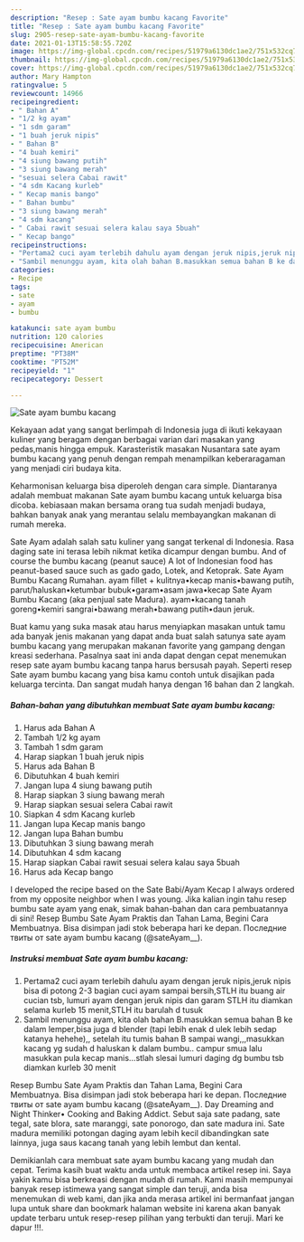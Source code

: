 ```yaml
---
description: "Resep : Sate ayam bumbu kacang Favorite"
title: "Resep : Sate ayam bumbu kacang Favorite"
slug: 2905-resep-sate-ayam-bumbu-kacang-favorite
date: 2021-01-13T15:58:55.720Z
image: https://img-global.cpcdn.com/recipes/51979a6130dc1ae2/751x532cq70/sate-ayam-bumbu-kacang-foto-resep-utama.jpg
thumbnail: https://img-global.cpcdn.com/recipes/51979a6130dc1ae2/751x532cq70/sate-ayam-bumbu-kacang-foto-resep-utama.jpg
cover: https://img-global.cpcdn.com/recipes/51979a6130dc1ae2/751x532cq70/sate-ayam-bumbu-kacang-foto-resep-utama.jpg
author: Mary Hampton
ratingvalue: 5
reviewcount: 14966
recipeingredient:
- " Bahan A"
- "1/2 kg ayam"
- "1 sdm garam"
- "1 buah jeruk nipis"
- " Bahan B"
- "4 buah kemiri"
- "4 siung bawang putih"
- "3 siung bawang merah"
- "sesuai selera Cabai rawit"
- "4 sdm Kacang kurleb"
- " Kecap manis bango"
- " Bahan bumbu"
- "3 siung bawang merah"
- "4 sdm kacang"
- " Cabai rawit sesuai selera kalau saya 5buah"
- " Kecap bango"
recipeinstructions:
- "Pertama2 cuci ayam terlebih dahulu ayam dengan jeruk nipis,jeruk nipis bisa di potong 2-3 bagian cuci ayam sampai bersih,STLH itu buang air cucian tsb, lumuri ayam dengan jeruk nipis dan garam STLH itu diamkan selama kurleb 15 menit,STLH itu barulah d tusuk"
- "Sambil menunggu ayam, kita olah bahan B.masukkan semua bahan B ke dalam lemper,bisa juga d blender (tapi lebih enak d ulek lebih sedap katanya hehehe),, setelah itu tumis bahan B sampai wangi,,,masukkan kacang yg sudah d haluskan k dalam bumbu.. campur smua lalu masukkan pula kecap manis...stlah slesai lumuri daging dg bumbu tsb diamkan kurleb 30 menit"
categories:
- Recipe
tags:
- sate
- ayam
- bumbu

katakunci: sate ayam bumbu 
nutrition: 120 calories
recipecuisine: American
preptime: "PT38M"
cooktime: "PT52M"
recipeyield: "1"
recipecategory: Dessert

---
```



![Sate ayam bumbu kacang](https://img-global.cpcdn.com/recipes/51979a6130dc1ae2/751x532cq70/sate-ayam-bumbu-kacang-foto-resep-utama.jpg)

Kekayaan adat yang sangat berlimpah di Indonesia juga di ikuti kekayaan kuliner yang beragam dengan berbagai varian dari masakan yang pedas,manis hingga empuk. Karasteristik masakan Nusantara sate ayam bumbu kacang yang penuh dengan rempah menampilkan keberaragaman yang menjadi ciri budaya kita.


Keharmonisan keluarga bisa diperoleh dengan cara simple. Diantaranya adalah membuat makanan Sate ayam bumbu kacang untuk keluarga bisa dicoba. kebiasaan makan bersama orang tua sudah menjadi budaya, bahkan banyak anak yang merantau selalu membayangkan makanan di rumah mereka.

Sate Ayam adalah salah satu kuliner yang sangat terkenal di Indonesia. Rasa daging sate ini terasa lebih nikmat ketika dicampur dengan bumbu. And of course the bumbu kacang (peanut sauce) A lot of Indonesian food has peanut-based sauce such as gado gado, Lotek, and Ketoprak. Sate Ayam Bumbu Kacang Rumahan. ayam fillet + kulitnya•kecap manis•bawang putih, parut/haluskan•ketumbar bubuk•garam•asam jawa•kecap Sate Ayam Bumbu Kacang (aka penjual sate Madura). ayam•kacang tanah goreng•kemiri sangrai•bawang merah•bawang putih•daun jeruk.

Buat kamu yang suka masak atau harus menyiapkan masakan untuk tamu ada banyak jenis makanan yang dapat anda buat salah satunya sate ayam bumbu kacang yang merupakan makanan favorite yang gampang dengan kreasi sederhana. Pasalnya saat ini anda dapat dengan cepat menemukan resep sate ayam bumbu kacang tanpa harus bersusah payah.
Seperti resep Sate ayam bumbu kacang yang bisa kamu contoh untuk disajikan pada keluarga tercinta. Dan sangat mudah hanya dengan 16 bahan dan 2 langkah.


<!--inarticleads1-->

##### Bahan-bahan yang dibutuhkan membuat Sate ayam bumbu kacang:

1. Harus ada  Bahan A
1. Tambah 1/2 kg ayam
1. Tambah 1 sdm garam
1. Harap siapkan 1 buah jeruk nipis
1. Harus ada  Bahan B
1. Dibutuhkan 4 buah kemiri
1. Jangan lupa 4 siung bawang putih
1. Harap siapkan 3 siung bawang merah
1. Harap siapkan sesuai selera Cabai rawit
1. Siapkan 4 sdm Kacang kurleb
1. Jangan lupa  Kecap manis bango
1. Jangan lupa  Bahan bumbu
1. Dibutuhkan 3 siung bawang merah
1. Dibutuhkan 4 sdm kacang
1. Harap siapkan  Cabai rawit sesuai selera kalau saya 5buah
1. Harus ada  Kecap bango


I developed the recipe based on the Sate Babi/Ayam Kecap I always ordered from my opposite neighbor when I was young. Jika kalian ingin tahu resep bumbu sate ayam yang enak, simak bahan-bahan dan cara pembuatannya di sini! Resep Bumbu Sate Ayam Praktis dan Tahan Lama, Begini Cara Membuatnya. Bisa disimpan jadi stok beberapa hari ke depan. Последние твиты от sate ayam bumbu kacang (@sateAyam__). 

<!--inarticleads2-->

##### Instruksi membuat  Sate ayam bumbu kacang:

1. Pertama2 cuci ayam terlebih dahulu ayam dengan jeruk nipis,jeruk nipis bisa di potong 2-3 bagian cuci ayam sampai bersih,STLH itu buang air cucian tsb, lumuri ayam dengan jeruk nipis dan garam STLH itu diamkan selama kurleb 15 menit,STLH itu barulah d tusuk
1. Sambil menunggu ayam, kita olah bahan B.masukkan semua bahan B ke dalam lemper,bisa juga d blender (tapi lebih enak d ulek lebih sedap katanya hehehe),, setelah itu tumis bahan B sampai wangi,,,masukkan kacang yg sudah d haluskan k dalam bumbu.. campur smua lalu masukkan pula kecap manis...stlah slesai lumuri daging dg bumbu tsb diamkan kurleb 30 menit


Resep Bumbu Sate Ayam Praktis dan Tahan Lama, Begini Cara Membuatnya. Bisa disimpan jadi stok beberapa hari ke depan. Последние твиты от sate ayam bumbu kacang (@sateAyam__). Day Dreaming and Night Thinker• Cooking and Baking Addict. Sebut saja sate padang, sate tegal, sate blora, sate maranggi, sate ponorogo, dan sate madura ini. Sate madura memiliki potongan daging ayam lebih kecil dibandingkan sate lainnya, juga saus kacang tanah yang lebih lembut dan kental. 

Demikianlah cara membuat sate ayam bumbu kacang yang mudah dan cepat. Terima kasih buat waktu anda untuk membaca artikel resep ini. Saya yakin kamu bisa berkreasi dengan mudah di rumah. Kami masih mempunyai banyak resep istimewa yang sangat simple dan teruji, anda bisa menemukan di web kami, dan jika anda merasa artikel ini bermanfaat jangan lupa untuk share dan bookmark halaman website ini karena akan banyak update terbaru untuk resep-resep pilihan yang terbukti dan teruji. Mari ke dapur !!!. 
